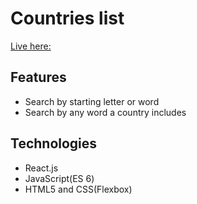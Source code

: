 # Countries list

[Live here:](https://birukyemane.github.io/countriesList-react/)


## Features 

  * Search by starting letter or word
  * Search by any word a country includes

## Technologies 

  * React.js
  * JavaScript(ES 6)
  * HTML5 and CSS(Flexbox)